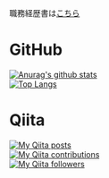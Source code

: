 職務経歴書は[こちら](https://github.com/LunaChevalier/curriculum)

# GitHub
[![Anurag's github stats](https://github-readme-stats.vercel.app/api?username=LunaChevalier&count_private=true&show_icons=true)](https://github.com/anuraghazra/github-readme-stats)  
[![Top Langs](https://github-readme-stats.vercel.app/api/top-langs/?username=LunaChevalier&layout=compact)](https://github.com/anuraghazra/github-readme-stats)

# Qiita
[![My Qiita posts](https://qiita-badge.apiapi.app/s/LunaChevalier/posts.svg)](http://qiita.com/LunaChevalier)  
[![My Qiita contributions](https://qiita-badge.apiapi.app/s/LunaChevalier/contributions.svg)](http://qiita.com/LunaChevalier)  
[![My Qiita followers](https://qiita-badge.apiapi.app/s/LunaChevalier/followers.svg)](http://qiita.com/LunaChevalier)
